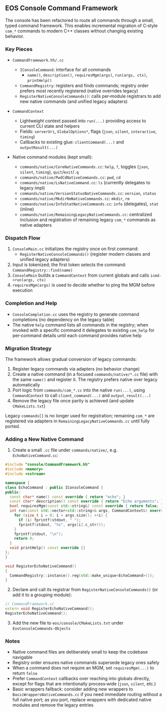 ## EOS Console Command Framework

The console has been refactored to route all commands through a small, typed command framework. This enables incremental migration of C‑style `com_*` commands to modern C++ classes without changing existing behavior.

### Key Pieces

- `CommandFramework.hh/.cc`
  - `IConsoleCommand`: interface for all commands
    - `name()`, `description()`, `requiresMgm(args)`, `run(args, ctx)`, `printHelp()`
  - `CommandRegistry`: registers and finds commands; registry order prefers most recently registered (native overrides legacy)
  - `RegisterNativeConsoleCommands()`: calls per‑module registrars to add new native commands (and unified legacy adapters)

- `CommandContext`
  - Lightweight context passed into `run(...)` providing access to current CLI state and helpers
  - Fields: `serverUri`, `GlobalOptions*`, flags (`json`, `silent`, `interactive`, `timing`)
  - Callbacks to existing glue: `clientCommand(...)` and `outputResult(...)`

- Native command modules (kept small):
  - `commands/native/CoreNativeCommands.cc`: `help`, `?`, toggles (`json`, `silent`, `timing`), `quit`/`exit`/`.q`
  - `commands/native/PwdCdNativeCommands.cc`: `pwd`, `cd`
  - `commands/native/LsNativeCommand.cc`: `ls` (currently delegates to legacy impl)
  - `commands/native/VersionStatusNativeCommands.cc`: `version`, `status`
  - `commands/native/MkdirRmNativeCommands.cc`: `mkdir`, `rm`
  - `commands/native/InfoStatNativeCommands.cc`: `info` (delegates), `stat` (inline)
  - `commands/native/RemainingLegacyNativeCommands.cc`: centralized inclusion and registration of remaining legacy `com_*` commands as native adapters

### Dispatch Flow

1. `ConsoleMain.cc` initializes the registry once on first command:
   - `RegisterNativeConsoleCommands()` (register modern classes and unified legacy adapters)
2. Input is tokenized; the first token selects the command: `CommandRegistry::find(name)`
3. `ConsoleMain` builds a `CommandContext` from current globals and calls `icmd->run(args, ctx)`
4. `requiresMgm(args)` is used to decide whether to ping the MGM before execution

### Completion and Help

- `ConsoleCompletion.cc` uses the registry to generate command completions (no dependency on the legacy table)
- The native `help` command lists all commands in the registry; when invoked with a specific command it delegates to existing `com_help` for per‑command details until each command provides native help

### Migration Strategy

The framework allows gradual conversion of legacy commands:

1. Register legacy commands via adapters (no behavior change)
2. Create a native command (in a focused `commands/native/*.cc` file) with the same `name()` and register it. The registry prefers native over legacy automatically
3. Port logic from `commands/com_*.cc` into the native `run(...)`, using `CommandContext` to call `client_command(...)` and `output_result(...)`
4. Remove the legacy file once parity is achieved (and update `CMakeLists.txt`)

Legacy `commands[]` is no longer used for registration; remaining `com_*` are registered via adapters in `RemainingLegacyNativeCommands.cc` until fully ported.

### Adding a New Native Command

1. Create a small `.cc` file under `commands/native/`, e.g. `EchoNativeCommand.cc`:

```c++
#include "console/CommandFramework.hh"
#include <memory>
#include <sstream>

namespace {
class EchoCommand : public IConsoleCommand {
public:
  const char* name() const override { return "echo"; }
  const char* description() const override { return "Echo arguments"; }
  bool requiresMgm(const std::string&) const override { return false; }
  int run(const std::vector<std::string>& args, CommandContext&) override {
    for (size_t i = 0; i < args.size(); ++i) {
      if (i) fprintf(stdout, " ");
      fprintf(stdout, "%s", args[i].c_str());
    }
    fprintf(stdout, "\n");
    return 0;
  }
  void printHelp() const override {}
};
}

void RegisterEchoNativeCommand()
{
  CommandRegistry::instance().reg(std::make_unique<EchoCommand>());
}
```

2. Declare and call its registrar from `RegisterNativeConsoleCommands()` (or add it to a grouping module):

```c++
// CommandFramework.cc
extern void RegisterEchoNativeCommand();
RegisterEchoNativeCommand();
```

3. Add the new file to `eos/console/CMakeLists.txt` under `EosConsoleCommands-Objects`

### Notes

- Native command files are deliberately small to keep the codebase navigable
- Registry order ensures native commands supersede legacy ones safely
- When a command does not require an MGM, set `requiresMgm(...)` to return `false`
- Prefer `CommandContext` callbacks over reaching into globals directly, except for flags that are intentionally process‑wide (`json`, `silent`, etc.)
 - Basic wrappers fallback: consider adding new wrappers to `BasicWrappersNativeCommands.cc` if you need immediate routing without a full native port; as you port, replace wrappers with dedicated native modules and remove the legacy entries



